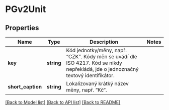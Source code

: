 # PGv2Unit

## Properties
Name | Type | Description | Notes
------------ | ------------- | ------------- | -------------
**key** | **string** | Kód jednotky/měny, např. “CZK”. Kódy měn se uvádí dle ISO 4217. Kód se nikdy nepřekládá, jde o jednoznačný textový identifikátor. | 
**short_caption** | **string** | Lokalizovaný krátký název měny, např. “Kč“. | 

[[Back to Model list]](../../README.md#documentation-for-models) [[Back to API list]](../../README.md#documentation-for-api-endpoints) [[Back to README]](../../README.md)

